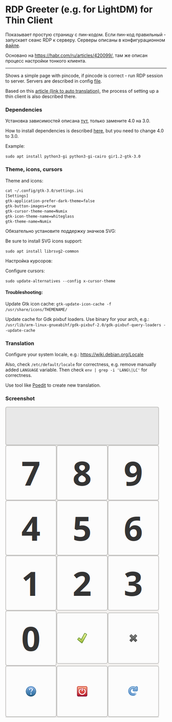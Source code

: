 # RDP Greeter (e.g. for LightDM) for Thin Client

Показывает простую страницу с пин-кодом. Если пин-код правильный - запускает сеанс RDP к серверу.
Серверы описаны в конфигурационном [файле](config.json).

Основано на https://habr.com/ru/articles/420099/, там же описан процесс настройки тонкого клиента.

---

Shows a simple page with pincode, if pincode is correct - run RDP session to server.
Servers are described in config [file](config.json).

Based on this [article (link to auto translation)](https://habr-com.translate.goog/ru/articles/420099/?_x_tr_sl=ru&_x_tr_tl=en&_x_tr_hl=en&_x_tr_pto=wapp&_x_tr_hist=true), the process of setting up a thin client is also described there.

### Dependencies
Установка зависимостей описана [тут](https://pygobject.readthedocs.io/en/latest/getting_started.html), только замените 4.0 на 3.0.

How to install dependencies is described [here](https://pygobject.readthedocs.io/en/latest/getting_started.html), but you need to change 4.0 to 3.0.

Example:

`sudo apt install python3-gi python3-gi-cairo gir1.2-gtk-3.0`

### Theme, icons, cursors

Theme and icons:
```
cat ~/.config/gtk-3.0/settings.ini
[Settings]
gtk-application-prefer-dark-theme=false
gtk-button-images=true
gtk-cursor-theme-name=Numix
gtk-icon-theme-name=whiteglass
gtk-theme-name=Numix
```

Обязательно установите поддержку значков SVG:

Be sure to install SVG icons support:

`sudo apt install librsvg2-common`

Настройка курсоров:

Configure cursors:

`sudo update-alternatives --config x-cursor-theme`

#### Troubleshooting:

Update Gtk icon cache: `gtk-update-icon-cache -f /usr/share/icons/THEMENAME/`

Update cache for Gdk pixbuf loaders. Use binary for your arch, e.g.:
`/usr/lib/arm-linux-gnueabihf/gdk-pixbuf-2.0/gdk-pixbuf-query-loaders --update-cache`

### Translation

Configure your system locale, e.g.: https://wiki.debian.org/Locale

Also, check `/etc/default/locale` for correctness, e.g. remove manually added `LANGUAGE` variable. Then check `env | grep -i 'LANG\|LC'` for correctness.

Use tool like [Poedit](https://poedit.net/) to create new translation.

### Screenshot

![screenshot](screenshot.png)